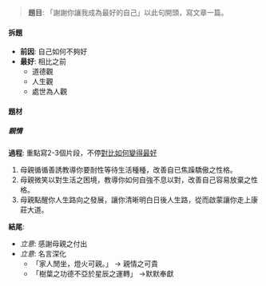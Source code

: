> **題目**:
> 「謝謝你讓我成為最好的自己」以此句開頭，寫文章一篇。

#### 拆題
- **前因**: 自己如何不夠好
- **最好**: 相比之前
	- 道德觀
	- 人生觀
	- 處世為人觀

#### 題材
##### 親情
**過程**: 重點寫2-3個片段，不停<u>對比如何變得最好</u>
1. 母親循循善誘教導你要耐性等待生活種種，改善自已焦躁驕傲之性格。
2. 母親微笑以對生活之困境，教導你如何自強不息以對，改善自己容易放棄之性格。
3. 母親點醒你人生路向之發展，讓你清晰明白日後人生路，從而啟蒙讓你走上康莊大道。

**結尾**:
- *立意*: 感謝母親之付出
- *立意*: 名言深化
	- 「家人閒坐，燈火可親。」 → 親情之可貴
	- 「樹葉之功德不亞於星辰之運轉」 →默默奉獻

